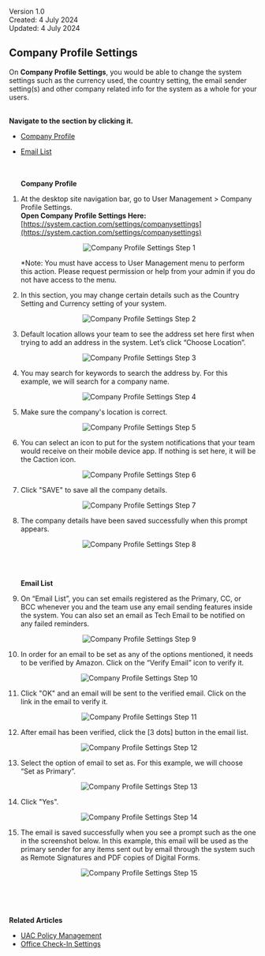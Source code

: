 Version 1.0<br>
Created: 4 July 2024<br>
Updated: 4 July 2024<br>
## Company Profile Settings

On **Company Profile Settings**, you would be able to change the system settings such as the currency used, the country setting, the email sender setting(s) and other company related info for the system as a whole for your users.<br><br>

**Navigate to the section by clicking it.**<br>

- [Company Profile](#section1)<br>
- [Email List](#section2)
<br><br><br>

   <a id="section1"></a>

   **Company Profile**

1. At the desktop site navigation bar, go to User Management > Company Profile Settings.<br>
   **Open Company Profile Settings Here:** [https://system.caction.com/settings/companysettings](https://system.caction.com/settings/companysettings)<br>

   <p align="center">
      <img src="img/Company_Profile_Settings_Step_1.png" alt="Company Profile Settings Step 1">
   </p>
     
   *Note: You must have access to User Management menu to perform this action. Please request permission or help from your admin if you do not have access to the menu.<br>
   
2. In this section, you may change certain details such as the Country Setting and Currency setting of your system.

   <p align="center">
      <img src="img/Company_Profile_Settings_Step_2.png" alt="Company Profile Settings Step 2">
   </p>
  
3. Default location allows your team to see the address set here first when trying to add an address in the system. Let’s click “Choose Location”.

   <p align="center">
      <img src="img/Company_Profile_Settings_Step_3.png" alt="Company Profile Settings Step 3">
   </p>
  
4. You may search for keywords to search the address by. For this example, we will search for a company name.

   <p align="center">
      <img src="img/Company_Profile_Settings_Step_4.png" alt="Company Profile Settings Step 4">
   </p>
  
5. Make sure the company's location is correct.

   <p align="center">
      <img src="img/Company_Profile_Settings_Step_5.png" alt="Company Profile Settings Step 5">
   </p>
  
6. You can select an icon to put for the system notifications that your team would receive on their mobile device app. If nothing is set here, it will be the Caction icon.

   <p align="center">
      <img src="img/Company_Profile_Settings_Step_6.png" alt="Company Profile Settings Step 6">
   </p>
  
7. Click "SAVE" to save all the company details.

   <p align="center">
      <img src="img/Company_Profile_Settings_Step_7.png" alt="Company Profile Settings Step 7">
   </p>
  
8. The company details have been saved successfully when this prompt appears.

   <p align="center">
      <img src="img/Company_Profile_Settings_Step_8.png" alt="Company Profile Settings Step 8">
   </p>
   <br><br>
   <a id="section2"></a>

   **Email List**
  
9. On “Email List”, you can set emails registered as the Primary, CC, or BCC whenever you and the team use any email sending features inside the system. You can also set an email as Tech Email to be notified on any failed reminders.

   <p align="center">
      <img src="img/Company_Profile_Settings_Step_9.png" alt="Company Profile Settings Step 9">
   </p>
  
10. In order for an email to be set as any of the options mentioned, it needs to be verified by Amazon. Click on the “Verify Email” icon to verify it.

    <p align="center">
       <img src="img/Company_Profile_Settings_Step_10.png" alt="Company Profile Settings Step 10">
    </p>
  
11. Click "OK" and an email will be sent to the verified email. Click on the link in the email to verify it.

    <p align="center">
       <img src="img/Company_Profile_Settings_Step_11.png" alt="Company Profile Settings Step 11">
    </p>

12. After email has been verified, click the [3 dots] button in the email list.

    <p align="center">
       <img src="img2/Company_Profile_Settings_Step_12.png" alt="Company Profile Settings Step 12">
    </p>

13. Select the option of email to set as. For this example, we will choose “Set as Primary”.

    <p align="center">
       <img src="img2/Company_Profile_Settings_Step_13.png" alt="Company Profile Settings Step 13">
    </p>

14. Click "Yes".

    <p align="center">
       <img src="img2/Company_Profile_Settings_Step_14.png" alt="Company Profile Settings Step 14">
    </p>

15. The email is saved successfully when you see a prompt such as the one in the screenshot below. In this example, this email will be used as the primary sender for any items sent out by email through the system such as Remote Signatures and PDF copies of Digital Forms.

    <p align="center">
       <img src="img2/Company_Profile_Settings_Step_15.png" alt="Company Profile Settings Step 15">
    </p>
   <br><br><br>

**Related Articles**
- [UAC Policy Management](UAC_Policy_Management.md)
- [Office Check-In Settings](Office_Check_In_Settings.md)

<!-- [Link Text](https://support.caction.com/Company_Profile_Settings.html) -->
